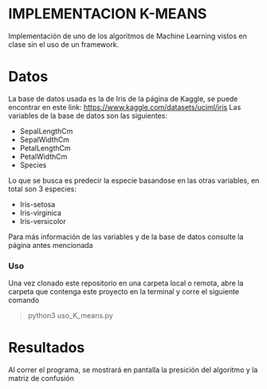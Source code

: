 # IMPLEMENTACION K-MEANS
Implementación de uno de los algoritmos de Machine Learning vistos en clase sin el uso de un framework. 

# Datos
La base de datos usada es la de Iris de la página de Kaggle, se puede encontrar en este link: https://www.kaggle.com/datasets/uciml/iris
Las variables de la base de datos son las siguientes:
- SepalLengthCm
- SepalWidthCm
- PetalLengthCm
- PetalWidthCm
- Species

Lo que se busca es predecir la especie basandose en las otras variables, en total son 3 especies:
- Iris-setosa
- Iris-virginica
- Iris-versicolor

Para más información de las variables y de la base de datos consulte la página antes mencionada

### Uso
Una vez clonado este repositorio en una carpeta local o remota, abre la carpeta que contenga este proyecto en la terminal y corre el siguiente comando

> python3 uso_K_means.py 

# Resultados
Al correr el programa, se mostrará en pantalla la presición del algoritmo y la matriz de confusión
